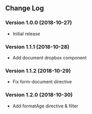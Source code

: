 ## Change Log
### Version 1.0.0 (2018-10-27)
- Initial release
### Version 1.1.1 (2018-10-28)
- Add document dropbox component
### Version 1.1.2 (2018-10-29)
- Fix form-document directive
### Version 1.2.0 (2018-10-30)
- Add formatAge directive & filter

